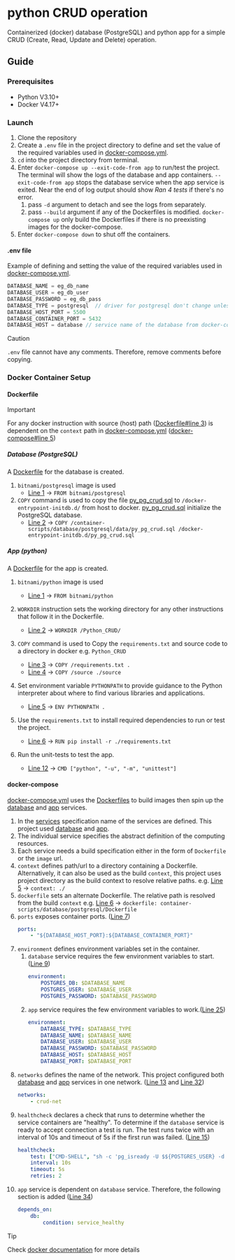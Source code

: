 # python CRUD operation

Containerized (docker) database (PostgreSQL) and python app for a simple CRUD (Create, Read, Update and Delete)
operation.

## Guide

### Prerequisites

- Python V3.10+
- Docker V4.17+

### Launch

1. Clone the repository
1. Create a `.env` file in the project directory to define and set the value of the required variables used
   in [docker-compose.yml](docker-compose.yml).
1. `cd` into the project directory from terminal.
1. Enter `docker-compose up --exit-code-from app` to run/test the project. The terminal will show the logs of the database and app
   containers. `--exit-code-from app` stops the database service when the app service is exited. 
   Near the end of log output should show *Ran 4 tests* if there's no error.
    1. pass `-d` argument to detach and see the logs from separately.
    1. pass `--build` argument if any of the Dockerfiles is modified. `docker-compose up` only build the Dockerfiles if
       there is no preexisting images for the docker-compose.
1. Enter `docker-compose down` to shut off the containers.

#### .env file

Example of defining and setting the value of the required variables used
in [docker-compose.yml](docker-compose.yml).

```js
DATABASE_NAME = eg_db_name
DATABASE_USER = eg_db_user
DATABASE_PASSWORD = eg_db_pass
DATABASE_TYPE = postgresql  // driver for postgresql don't change unles you know what you are doing 
DATABASE_HOST_PORT = 5500
DATABASE_CONTAINER_PORT = 5432
DATABASE_HOST = database // service name of the database from docker-compose.yml, don't change unles you know what you are doing
```

> [!CAUTION]
> `.env` file cannot have any comments. Therefore, remove comments before
> copying.

### Docker Container Setup

#### Dockerfile

> [!IMPORTANT]
> For any docker instruction with source (host) path ([Dockerfile#line 3](container-scripts/app/Dockerfile#L3)) is dependent on the `context` path in [docker-compose.yml](docker-compose.yml)
> ([docker-compose#line 5](docker-compose.yml#L5))

##### Database (PostgreSQL)

A [Dockerfile](container-scripts/database/postgresql/Dockerfile) for the database is created.

1. `bitnami/postgresql` image is used
    - [Line 1](container-scripts/database/postgresql/Dockerfile#L1) -> `FROM bitnami/postgresql`
1. `COPY` command is used to copy the file [py_pg_crud.sql](container-scripts/database/postgresql/data/py_pg_crud.sql)
   to `/docker-entrypoint-initdb.d/` from host to docker.
   [py_pg_crud.sql](container-scripts/database/postgresql/data/py_pg_crud.sql) initialize the PostgreSQL database.
    - [Line 2](container-scripts/database/postgresql/Dockerfile#L2) -> `COPY /container-scripts/database/postgresql/data/py_pg_crud.sql /docker-entrypoint-initdb.d/py_pg_crud.sql`

##### App (python)

A [Dockerfile](container-scripts/app/Dockerfile) for the app is created.

1. `bitnami/python` image is used
    - [Line 1](container-scripts/app/Dockerfile#L1) -> `FROM bitnami/python`
1. `WORKDIR` instruction sets the working directory for any other instructions that follow it in the Dockerfile.
    - [Line 2](container-scripts/app/Dockerfile#L2) -> `WORKDIR /Python_CRUD/`
1. `COPY` command is used to Copy the `requirements.txt` and source code to a directory in docker e.g. `Python_CRUD`
    - [Line 3](container-scripts/app/Dockerfile#L3) -> `COPY /requirements.txt .`
    - [Line 4](container-scripts/app/Dockerfile#L4) -> `COPY /source ./source`
1. Set environment variable `PYTHONPATH` to provide guidance to the Python interpreter about where to find various
   libraries and applications.
    - [Line 5](container-scripts/app/Dockerfile#L5) -> `ENV PYTHONPATH .`
1. Use the `requirements.txt` to install required dependencies to run or test the project.
    - [Line 6](container-scripts/app/Dockerfile#L6) -> `RUN pip install -r ./requirements.txt`

1. Run the unit-tests to test the app.
    - [Line 12](container-scripts/app/Dockerfile#L12) -> `CMD ["python", "-u", "-m", "unittest"]`

#### docker-compose

[docker-compose.yml](docker-compose.yml) uses the [Dockerfiles](#dockerfile) to build images then spin up
the [database](docker-compose.yml#L3) and [app](docker-compose.yml#L21) services.

1. In the [services](docker-compose.yml#L2) specification name of the services are defined. This project
   used [database](docker-compose.yml#L3) and [app](docker-compose.yml#L21).
1. The individual service specifies the abstract definition of the computing resources.
1. Each service needs a build specification either in the form of `Dockerfile` or the `image` url.
1. `context` defines path/url to a directory containing a Dockerfile. Alternatively, it can also be used as the
   build `context`, this project uses project directory as the build context to resolve relative paths.
   e.g. [Line 5](docker-compose.yml#L5) -> `context: ./`
1. `dockerfile` sets an alternate Dockerfile. The relative path is resolved from the build `context`
   e.g. [Line 6](docker-compose.yml#L6) -> `dockerfile: container-scripts/database/postgresql/Dockerfile`
1. `ports` exposes container ports. ([Line 7](docker-compose.yml#L7))
    ```yaml
    ports:
        - "${DATABASE_HOST_PORT}:${DATABASE_CONTAINER_PORT}"
    ```
1. `environment` defines environment variables set in the container.
    1. `database` service requires the few environment variables to start.([Line 9](docker-compose.yml#L9))
        ```yaml
        environment:
            POSTGRES_DB: $DATABASE_NAME
            POSTGRES_USER: $DATABASE_USER
            POSTGRES_PASSWORD: $DATABASE_PASSWORD
        ```
    1. `app` service requires the few environment variables to work.([Line 25](docker-compose.yml#L25))
        ```yaml
        environment:
            DATABASE_TYPE: $DATABASE_TYPE
            DATABASE_NAME: $DATABASE_NAME
            DATABASE_USER: $DATABASE_USER
            DATABASE_PASSWORD: $DATABASE_PASSWORD
            DATABASE_HOST: $DATABASE_HOST
            DATABASE_PORT: $DATABASE_PORT
        ```
1. `networks` defines the name of the network. This project configured both [database](docker-compose.yml#L3)
   and [app](docker-compose.yml#L21) services in one network. ([Line 13](docker-compose.yml#L13)
   and [Line 32](docker-compose.yml#L32))
    ```yaml
    networks:
        - crud-net
    ```
1. `healthcheck` declares a check that runs to determine whether the service containers are "healthy". To determine if
   the `database` service is ready to accept connection a test is run. The test runs twice with an interval of 10s and
   timeout of 5s if the first run was failed. ([Line 15](docker-compose.yml#L15))
    ```yaml
    healthcheck:
        test: ["CMD-SHELL", "sh -c 'pg_isready -U $${POSTGRES_USER} -d $${POSTGRES_DB}'"]
        interval: 10s
        timeout: 5s
        retries: 2
    ```
1. `app` service is dependent on `database` service. Therefore, the following section is
   added ([Line 34](docker-compose.yml#L34))
    ```yaml
    depends_on:
        db:
            condition: service_healthy
    ```
   
>[!TIP]
> Check [docker documentation](https://docs.docker.com/) for more details